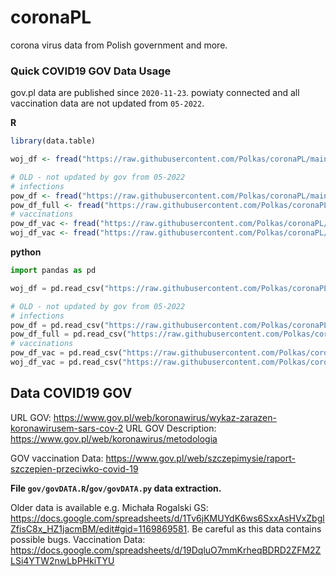 # coronaPL
corona virus data from Polish government and more.

### Quick COVID19 GOV Data Usage

gov.pl data are published since `2020-11-23`.
powiaty connected and all vaccination data are not updated from `05-2022`. 


**R**

```r
library(data.table)

woj_df <- fread("https://raw.githubusercontent.com/Polkas/coronaPL/main/gov/data/woj_df.csv.gz")

# OLD - not updated by gov from 05-2022
# infections
pow_df <- fread("https://raw.githubusercontent.com/Polkas/coronaPL/main/gov/data/pow_df.csv.gz")
pow_df_full <- fread("https://raw.githubusercontent.com/Polkas/coronaPL/main/gov/data/pow_df_full.csv.gz")
# vaccinations
pow_df_vac <- fread("https://raw.githubusercontent.com/Polkas/coronaPL/main/gov/data/pow_df_vac.csv.gz")
woj_df_vac <- fread("https://raw.githubusercontent.com/Polkas/coronaPL/main/gov/data/woj_df_vac.csv.gz")
```

**python**

```python
import pandas as pd

woj_df = pd.read_csv("https://raw.githubusercontent.com/Polkas/coronaPL/main/gov/data/woj_df.csv.gz")

# OLD - not updated by gov from 05-2022
# infections
pow_df = pd.read_csv("https://raw.githubusercontent.com/Polkas/coronaPL/main/gov/data/pow_df.csv.gz")
pow_df_full = pd.read_csv("https://raw.githubusercontent.com/Polkas/coronaPL/main/gov/data/pow_df_full.csv.gz", encoding_errors='ignore')
# vaccinations
pow_df_vac = pd.read_csv("https://raw.githubusercontent.com/Polkas/coronaPL/main/gov/data/pow_df_vac.csv.gz")
woj_df_vac = pd.read_csv("https://raw.githubusercontent.com/Polkas/coronaPL/main/gov/data/woj_df_vac.csv.gz")
```

## Data COVID19 GOV

URL GOV: https://www.gov.pl/web/koronawirus/wykaz-zarazen-koronawirusem-sars-cov-2
URL GOV Description: https://www.gov.pl/web/koronawirus/metodologia  

GOV vaccination Data: https://www.gov.pl/web/szczepimysie/raport-szczepien-przeciwko-covid-19

**File `gov/govDATA.R`/`gov/govDATA.py` data extraction.**

Older data is available e.g. Michała Rogalski GS: https://docs.google.com/spreadsheets/d/1Tv6jKMUYdK6ws6SxxAsHVxZbglZfisC8x_HZ1jacmBM/edit#gid=1169869581. 
Be careful as this data contains possible bugs.
Vaccination Data: https://docs.google.com/spreadsheets/d/19DqluO7mmKrheqBDRD2ZFM2ZLSi4YTW2nwLbPHkiTYU

